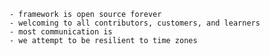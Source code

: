     - framework is open source forever
    - welcoming to all contributors, customers, and learners
    - most communication is
    - we attempt to be resilient to time zones

